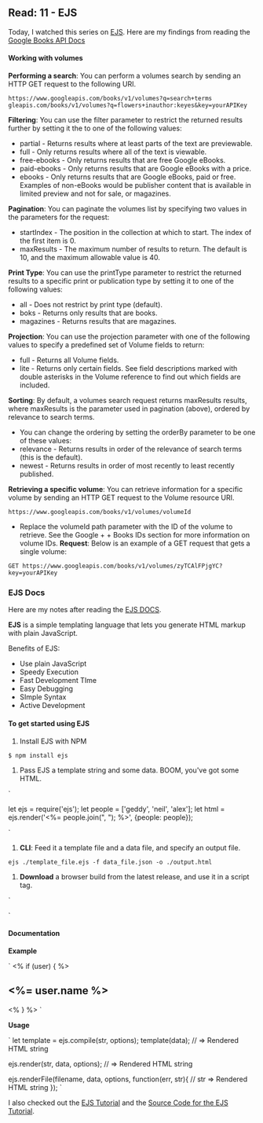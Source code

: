 

## Read: 11 - EJS
Today, I watched this series on [EJS](https://www.youtube.com/watch?v=63IurQvsw9w&list=PL7sCSgsRZ-slYARh3YJIqPGZqtGVqZRGt&index=2).
Here are my findings from reading the [ Google Books API Docs](https://developers.google.com/books/docs/v1/using#WorkingVolumes)
#### Working with volumes
**Performing a search**: You can perform a volumes search by sending an HTTP GET request to the following URI.

`
https://www.googleapis.com/books/v1/volumes?q=search+terms
`
`
gleapis.com/books/v1/volumes?q=flowers+inauthor:keyes&key=yourAPIKey
`

**Filtering**: You can use the filter parameter to restrict the returned results further by setting it the to one of the following values:
+ partial - Returns results where at least parts of the text are previewable.
+ full - Only returns results where all of the text is viewable.
+ free-ebooks - Only returns results that are free Google eBooks.
+ paid-ebooks - Only returns results that are Google eBooks with a price.
+ ebooks - Only returns results that are Google eBooks, paid or free. Examples of non-eBooks would be publisher content that is available in limited preview and not for sale, or magazines.

**Pagination**: You can paginate the volumes list by specifying two values in the parameters for the request:
+ startIndex - The position in the collection at which to start. The index of the first item is 0.
+ maxResults - The maximum number of results to return. The default is 10, and the maximum allowable value is 40.

**Print Type**: You can use the printType parameter to restrict the returned results to a specific print or publication type by setting it to one of the following values:
+ all - Does not restrict by print type (default).
+ boks - Returns only results that are books.
+ magazines - Returns results that are magazines.

**Projection**: You can use the projection parameter with one of the following values to specify a predefined set of Volume fields to return:
+ full - Returns all Volume fields.
+ lite - Returns only certain fields. See field descriptions marked with double asterisks in the Volume reference to find out which fields are included.

**Sorting**: By default, a volumes search request returns maxResults results, where maxResults is the parameter used in pagination (above), ordered by relevance to search terms.
+ You can change the ordering by setting the orderBy parameter to be one of these values:
+ relevance - Returns results in order of the relevance of search terms (this is the default).
+ newest - Returns results in order of most recently to least recently published.

**Retrieving a specific volume**: You can retrieve information for a specific volume by sending an HTTP GET request to the Volume resource URI.

`
https://www.googleapis.com/books/v1/volumes/volumeId
`

+ Replace the volumeId path parameter with the ID of the volume to retrieve. See the Google + + Books IDs section for more information on volume IDs.
**Request**: Below is an example of a GET request that gets a single volume:

`
GET https://www.googleapis.com/books/v1/volumes/zyTCAlFPjgYC?key=yourAPIKey
`


### EJS Docs

Here are my notes after reading the [EJS DOCS](https://ejs.co/).

**EJS** is a simple templating language that lets you generate HTML markup with plain JavaScript.

Benefits of EJS:

+ Use plain JavaScript
+ Speedy Execution
+ Fast Development TIme
+ Easy Debugging  
+ SImple Syntax
+ Active Development


#### To get started using EJS

1. Install EJS with NPM

`
$ npm install ejs
`

1. Pass EJS a template string and some data. BOOM, you've got some HTML.


`

let ejs = require('ejs');
let people = ['geddy', 'neil', 'alex'];
let html = ejs.render('<%= people.join(", "); %>', {people: people});

`


1.  **CLI**: Feed it a template file and a data file, and specify an output file.


`
ejs ./template_file.ejs -f data_file.json -o ./output.html
`

1. **Download** a browser build from the latest release, and use it in a script tag.



`
<script src="ejs.js"></script>
<script>
  let people = ['geddy', 'neil', 'alex'];
  let html = ejs.render('<%= people.join(", "); %>', {people: people});
</script>
`


#### Documentation

**Example**

`
<% if (user) { %>
  <h2><%= user.name %></h2>
<% } %>
`

  
**Usage**
  
`
let template = ejs.compile(str, options);
template(data);
// => Rendered HTML string

ejs.render(str, data, options);
// => Rendered HTML string

ejs.renderFile(filename, data, options, function(err, str){
    // str => Rendered HTML string
});
`



I also checked out the [EJS Tutorial](https://www.digitalocean.com/community/tutorials/how-to-use-ejs-to-template-your-node-application) and the [Source Code for the EJS Tutorial](https://github.com/scotch-io/node-ejs).
